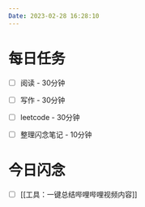 ```yaml
---
Date: 2023-02-28 16:28:10
---
```


# 每日任务
- [ ] 阅读 - 30分钟
- [ ] 写作 - 30分钟
- [ ] leetcode - 30分钟
- [ ] 整理闪念笔记 - 10分钟


# 今日闪念
- [ ] [[工具：一键总结哔哩哔哩视频内容]]



